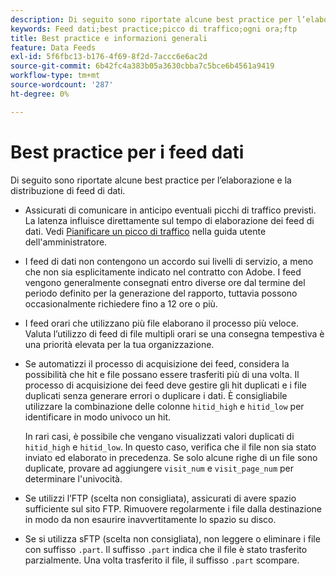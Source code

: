 ```yaml
---
description: Di seguito sono riportate alcune best practice per l’elaborazione e la distribuzione di feed di dati.
keywords: Feed dati;best practice;picco di traffico;ogni ora;ftp
title: Best practice e informazioni generali
feature: Data Feeds
exl-id: 5f6fbc13-b176-4f69-8f2d-7accc6e6ac2d
source-git-commit: 6b42fc4a383b05a3630cbba7c5bce6b4561a9419
workflow-type: tm+mt
source-wordcount: '287'
ht-degree: 0%

---
```


# Best practice per i feed dati

Di seguito sono riportate alcune best practice per l’elaborazione e la distribuzione di feed di dati.

* Assicurati di comunicare in anticipo eventuali picchi di traffico previsti. La latenza influisce direttamente sul tempo di elaborazione dei feed di dati. Vedi [Pianificare un picco di traffico](/help/admin/admin/c-manage-report-suites/c-edit-report-suites/c-traffic-management/t-traffic-schedule-spike.md) nella guida utente dell&#39;amministratore.

* I feed di dati non contengono un accordo sui livelli di servizio, a meno che non sia esplicitamente indicato nel contratto con Adobe. I feed vengono generalmente consegnati entro diverse ore dal termine del periodo definito per la generazione del rapporto, tuttavia possono occasionalmente richiedere fino a 12 ore o più.

* I feed orari che utilizzano più file elaborano il processo più veloce. Valuta l’utilizzo di feed di file multipli orari se una consegna tempestiva è una priorità elevata per la tua organizzazione.

* Se automatizzi il processo di acquisizione dei feed, considera la possibilità che hit e file possano essere trasferiti più di una volta. Il processo di acquisizione dei feed deve gestire gli hit duplicati e i file duplicati senza generare errori o duplicare i dati. È consigliabile utilizzare la combinazione delle colonne `hitid_high` e `hitid_low` per identificare in modo univoco un hit.

  In rari casi, è possibile che vengano visualizzati valori duplicati di `hitid_high` e `hitid_low`. In questo caso, verifica che il file non sia stato inviato ed elaborato in precedenza. Se solo alcune righe di un file sono duplicate, provare ad aggiungere `visit_num` e `visit_page_num` per determinare l&#39;univocità.

* Se utilizzi l’FTP (scelta non consigliata), assicurati di avere spazio sufficiente sul sito FTP. Rimuovere regolarmente i file dalla destinazione in modo da non esaurire inavvertitamente lo spazio su disco.

* Se si utilizza sFTP (scelta non consigliata), non leggere o eliminare i file con suffisso `.part`. Il suffisso `.part` indica che il file è stato trasferito parzialmente. Una volta trasferito il file, il suffisso `.part` scompare.
